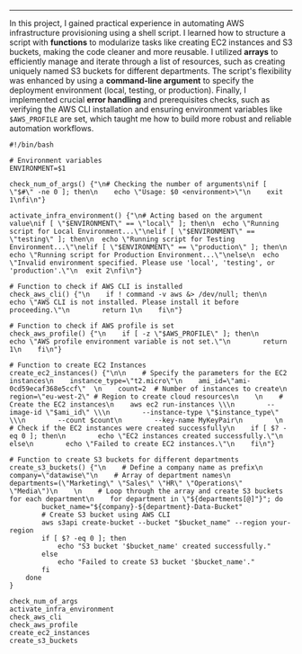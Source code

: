 

---

In this project, I gained practical experience in automating AWS infrastructure provisioning using a shell script. I learned how to structure a script with **functions** to modularize tasks like creating EC2 instances and S3 buckets, making the code cleaner and more reusable. I utilized **arrays** to efficiently manage and iterate through a list of resources, such as creating uniquely named S3 buckets for different departments. The script's flexibility was enhanced by using a **command-line argument** to specify the deployment environment (local, testing, or production). Finally, I implemented crucial **error handling** and prerequisites checks, such as verifying the AWS CLI installation and ensuring environment variables like `$AWS_PROFILE` are set, which taught me how to build more robust and reliable automation workflows.
```
#!/bin/bash

# Environment variables
ENVIRONMENT=$1

check_num_of_args() {"\n# Checking the number of arguments\nif [ \"$#\" -ne 0 ]; then\n    echo \"Usage: $0 <environment>\"\n    exit 1\nfi\n"}

activate_infra_environment() {"\n# Acting based on the argument value\nif [ \"$ENVIRONMENT\" == \"local\" ]; then\n  echo \"Running script for Local Environment...\"\nelif [ \"$ENVIRONMENT\" == \"testing\" ]; then\n  echo \"Running script for Testing Environment...\"\nelif [ \"$ENVIRONMENT\" == \"production\" ]; then\n  echo \"Running script for Production Environment...\"\nelse\n  echo \"Invalid environment specified. Please use 'local', 'testing', or 'production'.\"\n  exit 2\nfi\n"}

# Function to check if AWS CLI is installed
check_aws_cli() {"\n    if ! command -v aws &> /dev/null; then\n        echo \"AWS CLI is not installed. Please install it before proceeding.\"\n        return 1\n    fi\n"}

# Function to check if AWS profile is set
check_aws_profile() {"\n    if [ -z \"$AWS_PROFILE\" ]; then\n        echo \"AWS profile environment variable is not set.\"\n        return 1\n    fi\n"}

# Function to create EC2 Instances
create_ec2_instances() {"\n\n    # Specify the parameters for the EC2 instances\n    instance_type=\"t2.micro\"\n    ami_id=\"ami-0cd59ecaf368e5ccf\"  \n    count=2  # Number of instances to create\n    region=\"eu-west-2\" # Region to create cloud resources\n    \n    # Create the EC2 instances\n    aws ec2 run-instances \\\n        --image-id \"$ami_id\" \\\n        --instance-type \"$instance_type\" \\\n        --count $count\n        --key-name MyKeyPair\n        \n    # Check if the EC2 instances were created successfully\n    if [ $? -eq 0 ]; then\n        echo \"EC2 instances created successfully.\"\n    else\n        echo \"Failed to create EC2 instances.\"\n    fi\n"}

# Function to create S3 buckets for different departments
create_s3_buckets() {"\n    # Define a company name as prefix\n    company=\"datawise\"\n    # Array of department names\n    departments=(\"Marketing\" \"Sales\" \"HR\" \"Operations\" \"Media\")\n    \n    # Loop through the array and create S3 buckets for each department\n    for department in \"${departments[@]"}"; do
        bucket_name="${company}-${department}-Data-Bucket"
        # Create S3 bucket using AWS CLI
        aws s3api create-bucket --bucket "$bucket_name" --region your-region
        if [ $? -eq 0 ]; then
            echo "S3 bucket '$bucket_name' created successfully."
        else
            echo "Failed to create S3 bucket '$bucket_name'."
        fi
    done
}

check_num_of_args
activate_infra_environment
check_aws_cli
check_aws_profile
create_ec2_instances
create_s3_buckets
```
